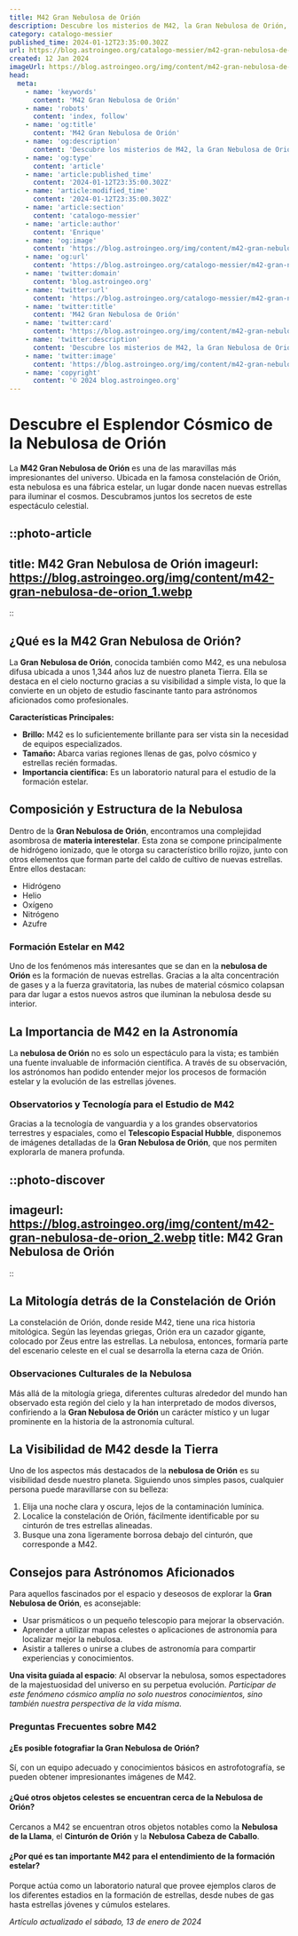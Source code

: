 ```yaml
---
title: M42 Gran Nebulosa de Orión
description: Descubre los misterios de M42, la Gran Nebulosa de Orión, y explora una de las maravillas astronómicas más fascinantes del universo.
category: catalogo-messier
published_time: 2024-01-12T23:35:00.302Z
url: https://blog.astroingeo.org/catalogo-messier/m42-gran-nebulosa-de-orion
created: 12 Jan 2024
imageUrl: https://blog.astroingeo.org/img/content/m42-gran-nebulosa-de-orion_1.webp
head:
  meta:
    - name: 'keywords'
      content: 'M42 Gran Nebulosa de Orión'
    - name: 'robots'
      content: 'index, follow'
    - name: 'og:title'
      content: 'M42 Gran Nebulosa de Orión'
    - name: 'og:description'
      content: 'Descubre los misterios de M42, la Gran Nebulosa de Orión, y explora una de las maravillas astronómicas más fascinantes del universo.'
    - name: 'og:type'
      content: 'article'
    - name: 'article:published_time'
      content: '2024-01-12T23:35:00.302Z'
    - name: 'article:modified_time'
      content: '2024-01-12T23:35:00.302Z'
    - name: 'article:section'
      content: 'catalogo-messier'
    - name: 'article:author'
      content: 'Enrique'
    - name: 'og:image'
      content: 'https://blog.astroingeo.org/img/content/m42-gran-nebulosa-de-orion_1.webp'
    - name: 'og:url'
      content: 'https://blog.astroingeo.org/catalogo-messier/m42-gran-nebulosa-de-orion'
    - name: 'twitter:domain'
      content: 'blog.astroingeo.org'
    - name: 'twitter:url'
      content: 'https://blog.astroingeo.org/catalogo-messier/m42-gran-nebulosa-de-orion'
    - name: 'twitter:title'
      content: 'M42 Gran Nebulosa de Orión'
    - name: 'twitter:card'
      content: 'https://blog.astroingeo.org/img/content/m42-gran-nebulosa-de-orion_1.webp'
    - name: 'twitter:description'
      content: 'Descubre los misterios de M42, la Gran Nebulosa de Orión, y explora una de las maravillas astronómicas más fascinantes del universo.'
    - name: 'twitter:image'
      content: 'https://blog.astroingeo.org/img/content/m42-gran-nebulosa-de-orion_1.webp'
    - name: 'copyright'
      content: '© 2024 blog.astroingeo.org'
---
```

# Descubre el Esplendor Cósmico de la Nebulosa de Orión

La **M42 Gran Nebulosa de Orión** es una de las maravillas más impresionantes del universo. Ubicada en la famosa constelación de Orión, esta nebulosa es una fábrica estelar, un lugar donde nacen nuevas estrellas para iluminar el cosmos. Descubramos juntos los secretos de este espectáculo celestial.


::photo-article
---
title: M42 Gran Nebulosa de Orión
imageurl: https://blog.astroingeo.org/img/content/m42-gran-nebulosa-de-orion_1.webp
---
::



## ¿Qué es la M42 Gran Nebulosa de Orión?

La **Gran Nebulosa de Orión**, conocida también como M42, es una nebulosa difusa ubicada a unos 1,344 años luz de nuestro planeta Tierra. Ella se destaca en el cielo nocturno gracias a su visibilidad a simple vista, lo que la convierte en un objeto de estudio fascinante tanto para astrónomos aficionados como profesionales.

**Características Principales:**

- **Brillo:** M42 es lo suficientemente brillante para ser vista sin la necesidad de equipos especializados.
- **Tamaño:** Abarca varias regiones llenas de gas, polvo cósmico y estrellas recién formadas.
- **Importancia científica:** Es un laboratorio natural para el estudio de la formación estelar.

## Composición y Estructura de la Nebulosa

Dentro de la **Gran Nebulosa de Orión**, encontramos una complejidad asombrosa de **materia interestelar**. Esta zona se compone principalmente de hidrógeno ionizado, que le otorga su característico brillo rojizo, junto con otros elementos que forman parte del caldo de cultivo de nuevas estrellas. Entre ellos destacan:

- Hidrógeno
- Helio
- Oxígeno
- Nitrógeno
- Azufre

### Formación Estelar en M42

Uno de los fenómenos más interesantes que se dan en la **nebulosa de Orión** es la formación de nuevas estrellas. Gracias a la alta concentración de gases y a la fuerza gravitatoria, las nubes de material cósmico colapsan para dar lugar a estos nuevos astros que iluminan la nebulosa desde su interior.

## La Importancia de M42 en la Astronomía

La **nebulosa de Orión** no es solo un espectáculo para la vista; es también una fuente invaluable de información científica. A través de su observación, los astrónomos han podido entender mejor los procesos de formación estelar y la evolución de las estrellas jóvenes.

### Observatorios y Tecnología para el Estudio de M42

Gracias a la tecnología de vanguardia y a los grandes observatorios terrestres y espaciales, como el **Telescopio Espacial Hubble**, disponemos de imágenes detalladas de la **Gran Nebulosa de Orión**, que nos permiten explorarla de manera profunda.


::photo-discover
---
imageurl: https://blog.astroingeo.org/img/content/m42-gran-nebulosa-de-orion_2.webp
title: M42 Gran Nebulosa de Orión
---
::



## La Mitología detrás de la Constelación de Orión

La constelación de Orión, donde reside M42, tiene una rica historia mitológica. Según las leyendas griegas, Orión era un cazador gigante, colocado por Zeus entre las estrellas. La nebulosa, entonces, formaría parte del escenario celeste en el cual se desarrolla la eterna caza de Orión.

### Observaciones Culturales de la Nebulosa

Más allá de la mitología griega, diferentes culturas alrededor del mundo han observado esta región del cielo y la han interpretado de modos diversos, confiriendo a la **Gran Nebulosa de Orión** un carácter místico y un lugar prominente en la historia de la astronomía cultural.

## La Visibilidad de M42 desde la Tierra

Uno de los aspectos más destacados de la **nebulosa de Orión** es su visibilidad desde nuestro planeta. Siguiendo unos simples pasos, cualquier persona puede maravillarse con su belleza:

1. Elija una noche clara y oscura, lejos de la contaminación lumínica.
2. Localice la constelación de Orión, fácilmente identificable por su cinturón de tres estrellas alineadas.
3. Busque una zona ligeramente borrosa debajo del cinturón, que corresponde a M42.

## Consejos para Astrónomos Aficionados

Para aquellos fascinados por el espacio y deseosos de explorar la **Gran Nebulosa de Orión**, es aconsejable:

- Usar prismáticos o un pequeño telescopio para mejorar la observación.
- Aprender a utilizar mapas celestes o aplicaciones de astronomía para localizar mejor la nebulosa.
- Asistir a talleres o unirse a clubes de astronomía para compartir experiencias y conocimientos.

**Una visita guiada al espacio**: Al observar la nebulosa, somos espectadores de la majestuosidad del universo en su perpetua evolución. *Participar de este fenómeno cósmico amplía no solo nuestros conocimientos, sino también nuestra perspectiva de la vida misma*.

### Preguntas Frecuentes sobre M42

#### ¿Es posible fotografiar la Gran Nebulosa de Orión?

Sí, con un equipo adecuado y conocimientos básicos en astrofotografía, se pueden obtener impresionantes imágenes de M42.

#### ¿Qué otros objetos celestes se encuentran cerca de la Nebulosa de Orión?

Cercanos a M42 se encuentran otros objetos notables como la **Nebulosa de la Llama**, el **Cinturón de Orión** y la **Nebulosa Cabeza de Caballo**.

#### ¿Por qué es tan importante M42 para el entendimiento de la formación estelar?

Porque actúa como un laboratorio natural que provee ejemplos claros de los diferentes estadios en la formación de estrellas, desde nubes de gas hasta estrellas jóvenes y cúmulos estelares.

_Artículo actualizado el sábado, 13 de enero de 2024_